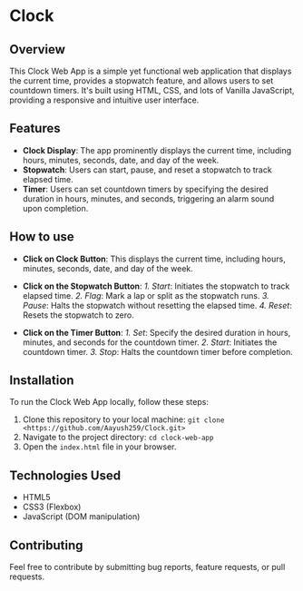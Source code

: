 # Clock

## Overview
This Clock Web App is a simple yet functional web application that displays the current time, provides a stopwatch feature, and allows users to set countdown timers. It's built using HTML, CSS, and lots of Vanilla JavaScript, providing a responsive and intuitive user interface.

## Features
- **Clock Display**: The app prominently displays the current time, including hours, minutes, seconds, date, and day of the week.
- **Stopwatch**:  Users can start, pause, and reset a stopwatch to track elapsed time.
- **Timer**: Users can set countdown timers by specifying the desired duration in hours, minutes, and seconds, triggering an alarm sound upon completion.

## How to use
- **Click on Clock Button**: This displays the current time, including hours, minutes, seconds, date, and day of the week.

- **Click on the Stopwatch Button**:
    *1. Start*: Initiates the stopwatch to track elapsed time.
    *2. Flag*: Mark a lap or split as the stopwatch runs.
    *3. Pause*: Halts the stopwatch without resetting the elapsed time.
    *4. Reset*: Resets the stopwatch to zero.

- **Click on the Timer Button**:
    *1. Set*: Specify the desired duration in hours, minutes, and seconds for the countdown timer.
    *2. Start*: Initiates the countdown timer.
    *3. Stop*: Halts the countdown timer before completion.

## Installation
To run the Clock Web App locally, follow these steps:
1. Clone this repository to your local machine: `git clone <https://github.com/Aayush259/Clock.git>`
2. Navigate to the project directory: `cd clock-web-app`
3. Open the `index.html` file in your browser.

## Technologies Used
- HTML5
- CSS3 (Flexbox)
- JavaScript (DOM manipulation)

## Contributing
Feel free to contribute by submitting bug reports, feature requests, or pull requests.
